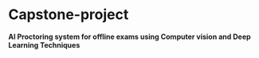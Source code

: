 # Capstone-project

**AI Proctoring system for offline exams using Computer vision and Deep Learning Techniques**
